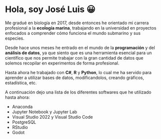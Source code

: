 # Hola, soy José Luis 😀

Me gradué en biología en 2017, desde entonces he orientado mi carrera profesional a la **ecología marina**, trabajando en la universidad en proyectos enfocados a comprender cómo funciona el mundo submarino y sus especies.

Desde hace unos meses he entrado en el mundo de la **programación** y del **análisis de datos**, ya que siento que es una herramienta esencial para un científico que nos permite trabajar con la gran cantidad de datos que solemos recopilar en experimentos de forma profesional.

Hasta ahora he trabajado con **C#**, **R** y **Python**, lo cual me ha servido para aprender a utilizar bases de datos, modificandolos, creando gráficos, estadística, etc.

A continuación dejo una lista de los diferentes softwares que he utilizado hasta ahora:

  - Anaconda
  - Jupyter Notebook y Jupyter Lab
  - Visual Studio 2022 y Visual Studio Code
  - PostgreSQL
  - RStudio
  - Godot


